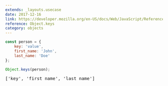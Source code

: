 ```yaml
---
extends: _layouts.usecase
date: 2017-12-16
link: https://developer.mozilla.org/en-US/docs/Web/JavaScript/Reference/Global_Objects/Object/keys
reference: Object.keys
category: objects
---
```


```javascript
const person = {
    key: 'value',
    first_name: 'John',
    last_name: 'Doe'
};

Object.keys(person);
```

<pre class="output">['key', 'first_name', 'last_name']</pre>
